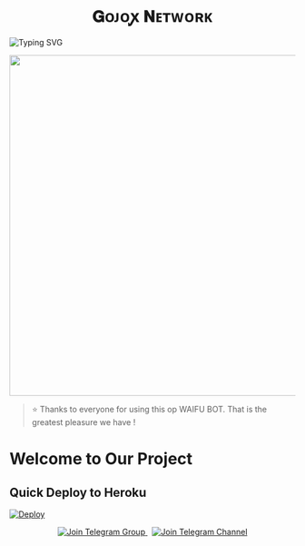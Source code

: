 <h1 align="center"><b>𝐆ᴏᴊᴏꭙ 𝐍ᴇᴛᴡᴏʀᴋ</b></h1>

</h2>

![Typing SVG](https://readme-typing-svg.herokuapp.com/?lines=ㅤ+𝚆𝙴𝙻𝙲𝙾𝙼𝙴+𝚃𝙾+ɢᴏᴊᴏ+ᴄᴀᴛᴄʜᴇʀ+𝚁𝙴𝙿𝙾+;ㅤ+𝚃𝙷𝙸𝚂+𝙸𝚂+𝙰+𝙰𝙳𝚅𝙰𝙽𝙲𝙴+ᴡᴀɪғᴜ+ᴄᴀᴛᴄʜᴇʀ+𝙱𝙾𝚃;𝙿𝙾𝚆𝙴𝚁𝙴𝙳+𝙱𝚈+☞+𝗧𝗛𝗘+𝗧𝗘𝗔𝗠+𝗚𝗢𝗝𝗢)

<p align="center"><a href="https://t.me/PyXen"><img src="https://files.catbox.moe/wzydml.jpg" width="600"></a></p>


> ⭐️ Thanks to everyone for using this op WAIFU BOT. That is the greatest pleasure we have !
# Welcome to Our Project

## Quick Deploy to Heroku

[![Deploy](https://www.herokucdn.com/deploy/button.svg)](https://dashboard.heroku.com/new?template=https://github.com/HKMUSIC/Gojowaifu2)

<p align="center">
  <a href="https://t.me/Zyroupdates">
    <img src="https://img.shields.io/badge/Join%20Group-Telegram-blue?logo=telegram" alt="Join Telegram Group">
  </a>
  &nbsp;
  <a href="https://t.me/ZyroBotCodes">
    <img src="https://img.shields.io/badge/Join%20Channel-Telegram-blue?logo=telegram" alt="Join Telegram Channel">
  </a>
</p>
